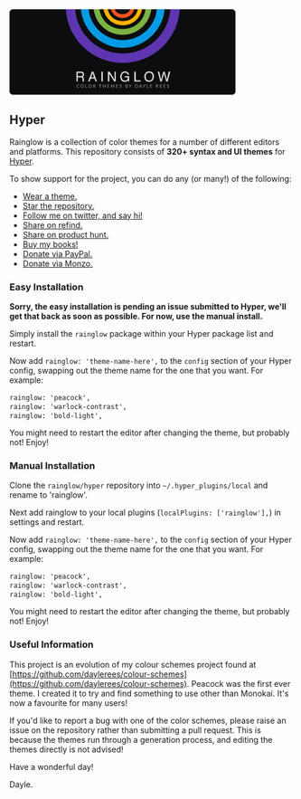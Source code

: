 <img alt="Rainglow" src="https://raw.githubusercontent.com/rainglow/examples/master/artwork/header.png" width="400" />

## Hyper

Rainglow is a collection of color themes for a number of different editors and platforms. This repository consists of **320+ syntax and UI themes** for [Hyper](https://hyper.is/).

To show support for the project, you can do any (or many!) of the following:

- [Wear a theme.](https://teespring.com/stores/rainglow)
- [Star the repository.](https://github.com/rainglow/hyper/stargazers)
- [Follow me on twitter, and say hi!](https://twitter.com/daylerees)
- [Share on refind.](https://refind.com/daylerees?invite=9125a6f6a7)
- [Share on product hunt.](https://www.producthunt.com/)
- [Buy my books!](https://daylerees.com/books/)
- [Donate via PayPal.](https://paypal.me/daylerees)
- [Donate via Monzo.](https://monzo.me/daylerees)

### Easy Installation

**Sorry, the easy installation is pending an issue submitted to Hyper, we'll get that back as soon as possible. For now, use the manual install.**

Simply install the `rainglow` package within your Hyper package list and restart.

Now add `rainglow: 'theme-name-here',` to the `config` section of your Hyper config, swapping out the theme name for the one that you want. For example:

```
rainglow: 'peacock',
rainglow: 'warlock-contrast',
rainglow: 'bold-light',
```

You might need to restart the editor after changing the theme, but probably not! Enjoy!

### Manual Installation

Clone the `rainglow/hyper` repository into `~/.hyper_plugins/local` and rename to 'rainglow'.

Next add rainglow to your local plugins (`localPlugins: ['rainglow'],`) in settings and restart.

Now add `rainglow: 'theme-name-here',` to the `config` section of your Hyper config, swapping out the theme name for the one that you want. For example:

```
rainglow: 'peacock',
rainglow: 'warlock-contrast',
rainglow: 'bold-light',
```

You might need to restart the editor after changing the theme, but probably not! Enjoy!


### Useful Information

This project is an evolution of my colour schemes project found at [https://github.com/daylerees/colour-schemes](https://github.com/daylerees/colour-schemes). Peacock was the first ever theme. I created it to try and find something to use other than Monokai. It's now a favourite for many users!

If you'd like to report a bug with one of the color schemes, please raise an issue on the repository rather than submitting a pull request. This is because the themes run through a generation process, and editing the themes directly is not advised!

Have a wonderful day!

Dayle.